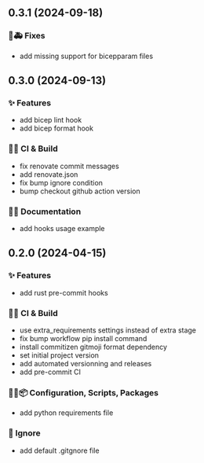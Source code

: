 ## 0.3.1 (2024-09-18)

### 🐛🚑️ Fixes

- add missing support for bicepparam files

## 0.3.0 (2024-09-13)

### ✨ Features

- add bicep lint hook
- add bicep format hook

### 💚👷 CI & Build

- fix renovate commit messages
- add renovate.json
- fix bump ignore condition
- bump checkout github action version

### 📝💡 Documentation

- add hooks usage example

## 0.2.0 (2024-04-15)

### ✨ Features

- add rust pre-commit hooks

### 💚👷 CI & Build

- use extra_requirements settings instead of extra stage
- fix bump workflow pip install command
- install commitizen gitmoji format dependency
- set initial project version
- add automated versionning and releases
- add pre-commit CI

### 🔧🔨📦️ Configuration, Scripts, Packages

- add python requirements file

### 🙈 Ignore

- add default .gitgnore file
